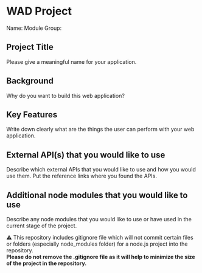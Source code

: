 # WAD Project
Name: 
Module Group: 
 
## Project Title
Please give a meaningful name for your application. 
 
## Background
Why do you want to build this web application? 
 
## Key Features
Write down clearly what are the things the user can perform with your web application. 
 
## External API(s) that you would like to use
Describe which external APIs that you would like to use and how you would use them. Put the reference links where you found the APIs. 
 
## Additional node modules that you would like to use
Describe any node modules that you would like to use or have used in the current stage of the project. 
 
:warning: This repository includes gitignore file which will not commit certain files or folders (especially node_modules folder) for a node.js project into the repository.  
**Please do not remove the .gitignore file as it will help to minimize the size of the project in the repository.** 
